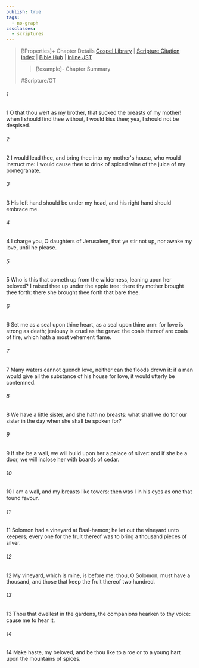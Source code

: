```yaml
---
publish: true
tags:
  - no-graph
cssclasses:
  - scriptures
---
```

>[!Properties]+ Chapter Details
>[Gospel Library](https://churchofjesuschrist.org/study/scriptures/ot/song/8?lang=eng)    |    [Scripture Citation Index](https://scriptures.byu.edu/#07a08::c07a08)    |    [Bible Hub](https://biblehub.com/song_of_solomon/8.htm)    |    [Inline JST](https://scripturetoolbox.com/html/ic/Song_of_Solomon/8.html)
>>[!example]- Chapter Summary
>> 
> 
>
>#Scripture/OT
###### 1
1 O that thou wert as my brother, that sucked the breasts of my mother! when I should find thee without, I would kiss thee; yea, I should not be despised.
###### 2
2 I would lead thee, and bring thee into my mother's house, who would instruct me: I would cause thee to drink of spiced wine of the juice of my pomegranate.
###### 3
3 His left hand should be under my head, and his right hand should embrace me.
###### 4
4 I charge you, O daughters of Jerusalem, that ye stir not up, nor awake my love, until he please.
###### 5
5 Who is this that cometh up from the wilderness, leaning upon her beloved? I raised thee up under the apple tree: there thy mother brought thee forth: there she brought thee forth that bare thee.
###### 6
6 Set me as a seal upon thine heart, as a seal upon thine arm: for love is strong as death; jealousy is cruel as the grave: the coals thereof are coals of fire, which hath a most vehement flame.
###### 7
7 Many waters cannot quench love, neither can the floods drown it: if a man would give all the substance of his house for love, it would utterly be contemned.
###### 8
8 We have a little sister, and she hath no breasts: what shall we do for our sister in the day when she shall be spoken for?
###### 9
9 If she be a wall, we will build upon her a palace of silver: and if she be a door, we will inclose her with boards of cedar.
###### 10
10 I am a wall, and my breasts like towers: then was I in his eyes as one that found favour.
###### 11
11 Solomon had a vineyard at Baal-hamon; he let out the vineyard unto keepers; every one for the fruit thereof was to bring a thousand pieces of silver.
###### 12
12 My vineyard, which is mine, is before me: thou, O Solomon, must have a thousand, and those that keep the fruit thereof two hundred.
###### 13
13 Thou that dwellest in the gardens, the companions hearken to thy voice: cause me to hear it.
###### 14
14 Make haste, my beloved, and be thou like to a roe or to a young hart upon the mountains of spices.
